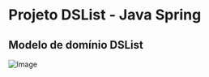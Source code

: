 # Projeto DSList - Java Spring



## Modelo de domínio DSList

![Image](https://github.com/user-attachments/assets/cda3bfac-72f2-4f26-afaa-068e4c8027a1)
